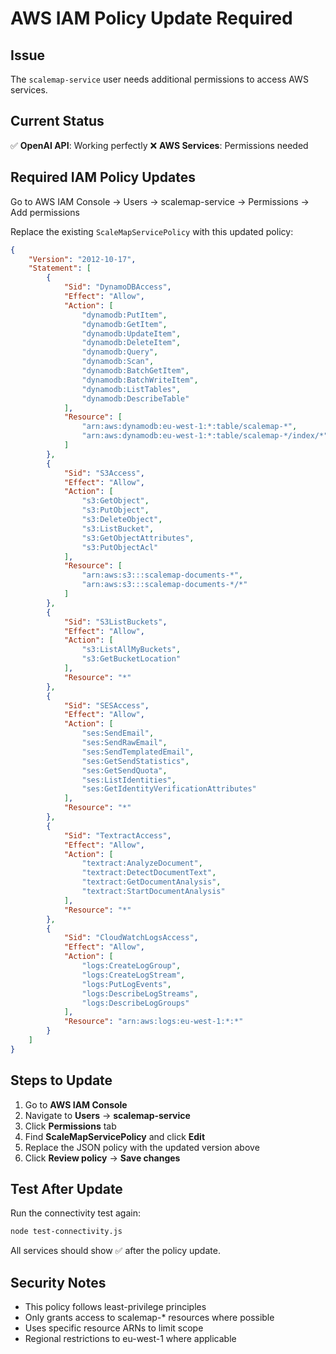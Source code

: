 # AWS IAM Policy Update Required

## Issue
The `scalemap-service` user needs additional permissions to access AWS services.

## Current Status
✅ **OpenAI API**: Working perfectly
❌ **AWS Services**: Permissions needed

## Required IAM Policy Updates

Go to AWS IAM Console → Users → scalemap-service → Permissions → Add permissions

Replace the existing `ScaleMapServicePolicy` with this updated policy:

```json
{
    "Version": "2012-10-17",
    "Statement": [
        {
            "Sid": "DynamoDBAccess",
            "Effect": "Allow",
            "Action": [
                "dynamodb:PutItem",
                "dynamodb:GetItem",
                "dynamodb:UpdateItem",
                "dynamodb:DeleteItem",
                "dynamodb:Query",
                "dynamodb:Scan",
                "dynamodb:BatchGetItem",
                "dynamodb:BatchWriteItem",
                "dynamodb:ListTables",
                "dynamodb:DescribeTable"
            ],
            "Resource": [
                "arn:aws:dynamodb:eu-west-1:*:table/scalemap-*",
                "arn:aws:dynamodb:eu-west-1:*:table/scalemap-*/index/*"
            ]
        },
        {
            "Sid": "S3Access",
            "Effect": "Allow",
            "Action": [
                "s3:GetObject",
                "s3:PutObject",
                "s3:DeleteObject",
                "s3:ListBucket",
                "s3:GetObjectAttributes",
                "s3:PutObjectAcl"
            ],
            "Resource": [
                "arn:aws:s3:::scalemap-documents-*",
                "arn:aws:s3:::scalemap-documents-*/*"
            ]
        },
        {
            "Sid": "S3ListBuckets",
            "Effect": "Allow",
            "Action": [
                "s3:ListAllMyBuckets",
                "s3:GetBucketLocation"
            ],
            "Resource": "*"
        },
        {
            "Sid": "SESAccess",
            "Effect": "Allow",
            "Action": [
                "ses:SendEmail",
                "ses:SendRawEmail",
                "ses:SendTemplatedEmail",
                "ses:GetSendStatistics",
                "ses:GetSendQuota",
                "ses:ListIdentities",
                "ses:GetIdentityVerificationAttributes"
            ],
            "Resource": "*"
        },
        {
            "Sid": "TextractAccess",
            "Effect": "Allow",
            "Action": [
                "textract:AnalyzeDocument",
                "textract:DetectDocumentText",
                "textract:GetDocumentAnalysis",
                "textract:StartDocumentAnalysis"
            ],
            "Resource": "*"
        },
        {
            "Sid": "CloudWatchLogsAccess",
            "Effect": "Allow",
            "Action": [
                "logs:CreateLogGroup",
                "logs:CreateLogStream",
                "logs:PutLogEvents",
                "logs:DescribeLogStreams",
                "logs:DescribeLogGroups"
            ],
            "Resource": "arn:aws:logs:eu-west-1:*:*"
        }
    ]
}
```

## Steps to Update

1. Go to **AWS IAM Console**
2. Navigate to **Users** → **scalemap-service**
3. Click **Permissions** tab
4. Find **ScaleMapServicePolicy** and click **Edit**
5. Replace the JSON policy with the updated version above
6. Click **Review policy** → **Save changes**

## Test After Update

Run the connectivity test again:
```bash
node test-connectivity.js
```

All services should show ✅ after the policy update.

## Security Notes

- This policy follows least-privilege principles
- Only grants access to scalemap-* resources where possible
- Uses specific resource ARNs to limit scope
- Regional restrictions to eu-west-1 where applicable